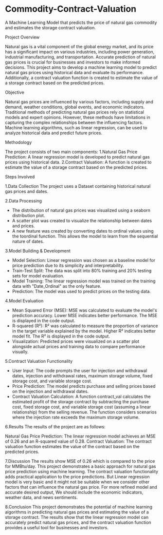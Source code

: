 # Commodity-Contract-Valuation
A Machine Learning Model that predicts the price of natural gas commodity and estimates the storage contract valuation. 

Project Overview

Natural gas is a vital component of the global energy market, and its price has a significant impact on various industries, including power generation, industrial manufacturing, and transportation. Accurate prediction of natural gas prices is crucial for businesses and investors to make informed decisions. This project aims to develop a machine learning model to predict natural gas prices using historical data and evaluate its performance. Additionally, a contract valuation function is created to estimate the value of a storage contract based on the predicted prices.

Objective

Natural gas prices are influenced by various factors, including supply and demand, weather conditions, global events, and economic indicators. Traditional methods of predicting natural gas prices rely on statistical models and expert opinions. However, these methods have limitations in capturing the complex relationships between the influencing factors. Machine learning algorithms, such as linear regression, can be used to analyze historical data and predict future prices.

Methodology

The project consists of two main components:
1.Natural Gas Price Prediction: A linear regression model is developed to predict natural gas prices using historical data.
2.Contract Valuation: A function is created to estimate the value of a storage contract based on the predicted prices.

Steps Involved

1.Data Collection
The project uses a Dataset containing historical natural gas prices and dates.

2.Data Processing
- The distribution of natural gas prices was visualized using a seaborn distribution plot.
- A scatter plot was created to visualize the relationship between dates and prices.
- A new feature was created by converting dates to ordinal values using the toordinal function. This allows the model to learn from the sequential nature of dates.

3.Model Building & Development
- Model Selection: Linear regression was chosen as a baseline model for price prediction due to its simplicity and interpretability.
- Train-Test Split: The data was split into 80% training and 20% testing sets for model evaluation.
- Model Training: The linear regression model was trained on the training data with "Date_Ordinal" as the only feature.
- Prediction: The model was used to predict prices on the testing data.

4.Model Evaluation
- Mean Squared Error (MSE): MSE was calculated to evaluate the model's prediction accuracy. Lower MSE indicates better performance. The MSE is displayed in the code output.
- R-squared (R²): R² was calculated to measure the proportion of variance in the target variable explained by the model. Higher R² indicates better model fit. The R² is displayed in the code output.
- Visualization: Predicted prices were visualized on a scatter plot alongside actual prices and training data to compare performance visually.

5.Contract Valuation Functionality
- User Input: The code prompts the user for injection and withdrawal dates, injection and withdrawal rates, maximum storage volume, fixed storage cost, and variable storage cost.
- Price Prediction: The model predicts purchase and selling prices based on the injection and withdrawal dates.
- Contract Valuation Calculation: A function contract_val calculates the estimated profit of the storage contract by subtracting the purchase cost, fixed storage cost, and variable storage cost (assuming a linear relationship) from the selling revenue. The function considers scenarios where the injection rate exceeds the maximum storage volume.

6.Results
The results of the project are as follows:

Natural Gas Price Prediction: The linear regression model achieves an MSE of 0.26 and an R-squared value of 0.28.
Contract Valuation: The contract valuation function estimates the value of the contract based on the predicted prices.

7.Discussion
The results show MSE of 0.26 which is compared to the price for MMBtu/day.  This project demonstrates a basic approach for natural gas price prediction using machine learning. The contract valuation functionality adds practical application to the price predictions. But Linear regression model is very basic and it might not be suitable when we consider other factors that can influence the natural gas price. For more refined model and accurate desired output, We should include the economic indicators, weather data, and news sentiments.

8.Conclusion
This project demonstrates the potential of machine learning algorithms in predicting natural gas prices and estimating the value of a storage contract. The results show that the linear regression model can accurately predict natural gas prices, and the contract valuation function provides a useful tool for businesses and investors.

